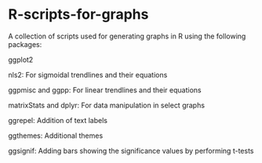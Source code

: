 # R-scripts-for-graphs
A collection of scripts used for generating graphs in R using the following packages:

ggplot2

nls2: For sigmoidal trendlines and their equations

ggpmisc and ggpp: For linear trendlines and their equations

matrixStats and dplyr: For data manipulation in select graphs

ggrepel: Addition of text labels

ggthemes: Additional themes

ggsignif: Adding bars showing the significance values by performing t-tests 
